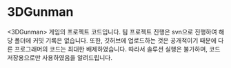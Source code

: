 # 3DGunman
<3DGunman> 게임의 프로젝트 코드입니다. 팀 프로젝트 진행은 svn으로 진행하여 해당 폴더에 커밋 기록은 없습니다. 또한, 깃허브에 업로드하는 것은 공개적이기 때문에 다른 프로그래머의 코드는 최대한 배제하였습니다. 따라서 솔루션 실행은 불가하며, 코드 저장용으로만 사용하였음을 알려드립니다.
